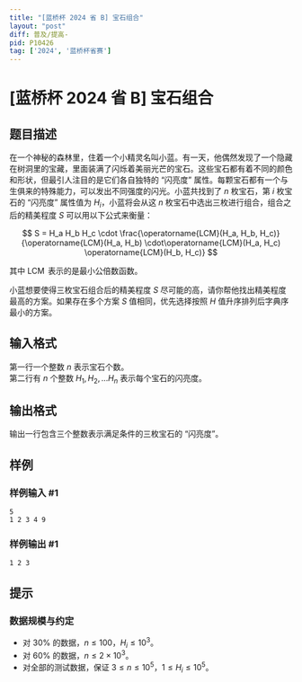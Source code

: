 ```yaml
---
title: "[蓝桥杯 2024 省 B] 宝石组合"
layout: "post"
diff: 普及/提高-
pid: P10426
tag: ['2024', '蓝桥杯省赛']
---
```

# [蓝桥杯 2024 省 B] 宝石组合
## 题目描述


在一个神秘的森林里，住着一个小精灵名叫小蓝。有一天，他偶然发现了一个隐藏在树洞里的宝藏，里面装满了闪烁着美丽光芒的宝石。这些宝石都有着不同的颜色和形状，但最引人注目的是它们各自独特的 “闪亮度” 属性。每颗宝石都有一个与生俱来的特殊能力，可以发出不同强度的闪光。小蓝共找到了 $n$ 枚宝石，第 $i$ 枚宝石的 “闪亮度” 属性值为 $H_i$，小蓝将会从这 $n$ 枚宝石中选出三枚进行组合，组合之后的精美程度 $S$ 可以用以下公式来衡量：

$$
S = H_a H_b H_c \cdot \frac{\operatorname{LCM}(H_a, H_b, H_c)}{\operatorname{LCM}(H_a, H_b) \cdot\operatorname{LCM}(H_a, H_c) \operatorname{LCM}(H_b, H_c)}
$$

其中 $\operatorname{LCM}$ 表示的是最小公倍数函数。

小蓝想要使得三枚宝石组合后的精美程度 $S$ 尽可能的高，请你帮他找出精美程度最高的方案。如果存在多个方案 $S$ 值相同，优先选择按照 $H$ 值升序排列后字典序最小的方案。

## 输入格式


第一行一个整数 $n$ 表示宝石个数。  
第二行有 $n$ 个整数 $H_1, H_2, \dots H_n$ 表示每个宝石的闪亮度。

## 输出格式


输出一行包含三个整数表示满足条件的三枚宝石的 “闪亮度”。
## 样例

### 样例输入 #1
```
5
1 2 3 4 9

```
### 样例输出 #1
```
1 2 3
```
## 提示

### 数据规模与约定

- 对 $30\%$ 的数据，$n \leq 100$，$H_i \leq 10^3$。
- 对 $60\%$ 的数据，$n \leq 2 \times 10^3$。
- 对全部的测试数据，保证 $3 \leq n \leq 10^5$，$1 \leq H_i \leq 10^5$。
